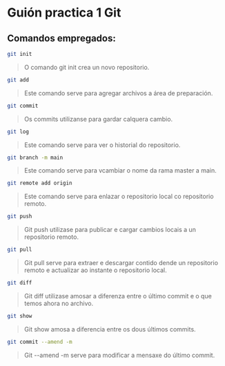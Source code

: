 # Guión practica 1 Git
## Comandos empregados:
```bash
git init
```
> O comando git init crea un novo repositorio.

```bash
git add
```
> Este comando serve para agregar archivos a área de preparación.

```bash
git commit
```
> Os commits utilizanse para gardar calquera cambio.

```bash
git log
```
> Este comando serve para ver o historial do repositorio.

```bash
git branch -m main
```
> Este comando serve para vcambiar o nome da rama master a main.

```bash
git remote add origin
```
> Este comando serve para enlazar o repositorio local co repositorio remoto.

```bash
git push
```
> Git push utilizase para publicar e cargar cambios locais a un repositorio remoto.

```bash
git pull
```
> Git pull serve para extraer e descargar contido dende un repositorio remoto e actualizar ao instante o repositorio local.

```bash
git diff
```
> Git diff utilizase amosar a diferenza entre o último commit e o que temos ahora no archivo.

```bash
git show
```
> Git show amosa a diferencia entre os dous últimos commits.

```bash
git commit --amend -m
```
> Git --amend -m serve para modificar a mensaxe do último commit.

